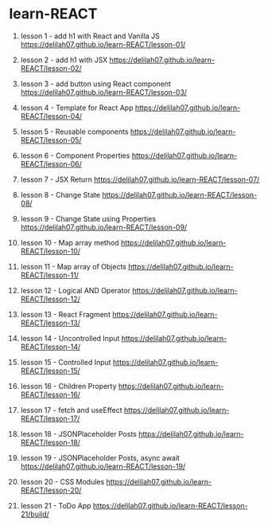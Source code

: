 # learn-REACT

1. lesson 1 - add h1 with React and Vanilla JS
   https://delilah07.github.io/learn-REACT/lesson-01/

2. lesson 2 - add h1 with JSX
   https://delilah07.github.io/learn-REACT/lesson-02/

3. lesson 3 - add button using React component
   https://delilah07.github.io/learn-REACT/lesson-03/

4. lesson 4 - Template for React App
   https://delilah07.github.io/learn-REACT/lesson-04/

5. lesson 5 - Reusable components
   https://delilah07.github.io/learn-REACT/lesson-05/

6. lesson 6 - Component Properties
   https://delilah07.github.io/learn-REACT/lesson-06/

7. lesson 7 - JSX Return
   https://delilah07.github.io/learn-REACT/lesson-07/

8. lesson 8 - Change State
   https://delilah07.github.io/learn-REACT/lesson-08/

9. lesson 9 - Change State using Properties
   https://delilah07.github.io/learn-REACT/lesson-09/

10. lesson 10 - Map array method
    https://delilah07.github.io/learn-REACT/lesson-10/

11. lesson 11 - Map array of Objects
    https://delilah07.github.io/learn-REACT/lesson-11/

12. lesson 12 - Logical AND Operator
    https://delilah07.github.io/learn-REACT/lesson-12/

13. lesson 13 - React Fragment
    https://delilah07.github.io/learn-REACT/lesson-13/

14. lesson 14 - Uncontrolled Input
    https://delilah07.github.io/learn-REACT/lesson-14/

15. lesson 15 - Controlled Input
    https://delilah07.github.io/learn-REACT/lesson-15/

16. lesson 16 - Children Property
    https://delilah07.github.io/learn-REACT/lesson-16/

17. lesson 17 - fetch and useEffect
    https://delilah07.github.io/learn-REACT/lesson-17/

18. lesson 18 - JSONPlaceholder Posts
    https://delilah07.github.io/learn-REACT/lesson-18/

19. lesson 19 - JSONPlaceholder Posts, async await
    https://delilah07.github.io/learn-REACT/lesson-19/

20. lesson 20 - CSS Modules
    https://delilah07.github.io/learn-REACT/lesson-20/

21. lesson 21 - ToDo App
    https://delilah07.github.io/learn-REACT/lesson-21/build/
